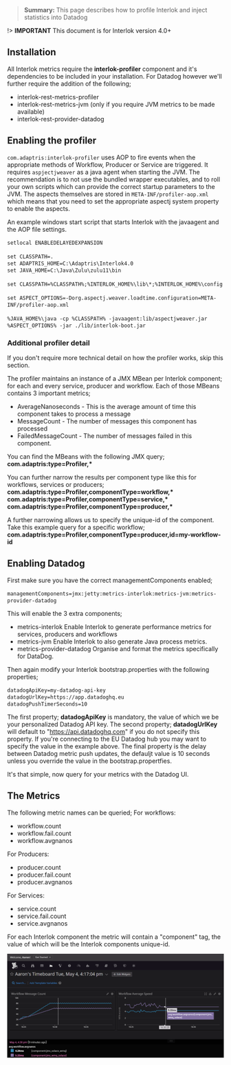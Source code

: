 > **Summary:** This page describes how to profile Interlok and inject statistics into Datadog

!> **IMPORTANT** This document is for Interlok version 4.0+

## Installation ##

All Interlok metrics require the __interlok-profiler__ component and it's dependencies to be included in your installation.   For Datadog however we'll further require the addition of the following;
 - interlok-rest-metrics-profiler
 - interlok-rest-metrics-jvm (only if you require JVM metrics to be made available)
 - interlok-rest-provider-datadog

## Enabling the profiler ##

`com.adaptris:interlok-profiler` uses AOP to fire events when the appropriate methods of Workflow, Producer or Service are triggered. It requires `aspjectjweaver` as a java agent when starting the JVM. The recommendation is to not use the bundled wrapper executables, and to roll your own scripts which can provide the correct startup parameters to the JVM. The aspects themselves are stored in `META-INF/profiler-aop.xml` which means that you need to set the appropriate aspectj system property to enable the aspects. 

An example windows start script that starts Interlok with the javaagent and the AOP file settings.
```
setlocal ENABLEDELAYEDEXPANSION

set CLASSPATH=.
set ADAPTRIS_HOME=C:\Adaptris\Interlok4.0
set JAVA_HOME=C:\Java\Zulu\zulu11\bin

set CLASSPATH=%CLASSPATH%;%INTERLOK_HOME%\lib\*;%INTERLOK_HOME%\config

set ASPECT_OPTIONS=-Dorg.aspectj.weaver.loadtime.configuration=META-INF/profiler-aop.xml

%JAVA_HOME%\java -cp %CLASSPATH% -javaagent:lib/aspectjweaver.jar %ASPECT_OPTIONS% -jar ./lib/interlok-boot.jar
```

### Additional profiler detail ###
If you don't require more technical detail on how the profiler works, skip this section.

The profiler maintains an instance of a JMX MBean per Interlok component; for each and every service, producer and workflow.
Each of those MBeans contains 3 important metrics;
 - AverageNanoseconds - This is the average amount of time this component takes to process a message
 - MessageCount - The number of messages this component has processed
 - FailedMessageCount - The number of messages failed in this component.

You can find the MBeans with the following JMX query;
__com.adaptris:type=Profiler,*__

You can further narrow the results per component type like this for workflows, services or producers;
__com.adaptris:type=Profiler,componentType=workflow,*__
__com.adaptris:type=Profiler,componentType=service,*__
__com.adaptris:type=Profiler,componentType=producer,*__

A further narrowing allows us to specify the unique-id of the component.  Take this example query for a specific workflow;
__com.adaptris:type=Profiler,componentType=producer,id=my-workflow-id__

## Enabling Datadog ##

First make sure you have the correct managementComponents enabled;

```
managementComponents=jmx:jetty:metrics-interlok:metrics-jvm:metrics-provider-datadog
```

This will enable the 3 extra components;
 - metrics-interlok  Enable Interlok to generate performance metrics for services, producers and workflows
 - metrics-jvm  Enable Interlok to also generate Java process metrics.
 - metrics-provider-datadog  Organise and format the metrics specifically for DataDog.

Then again modify your Interlok bootstrap.properties with the following properties;
```
datadogApiKey=my-datadog-api-key
datadogUrlKey=https://app.datadoghq.eu
datadogPushTimerSeconds=10
```

The first property; __datadogApiKey__ is mandatory, the value of which we be your personalized Datadog API key.  The second property; __datadogUrlKey__ will default to "https://api.datadoghq.com" if you do not specify this property.  If you're connecting to the EU Datadog hub you may want to specify the value in the example above.  The final property is the delay between Datadog metric push updates, the defauljt value is 10 seconds unless you override the value in the bootstrap.propertfies. 

It's that simple, now query for your metrics with the Datadog UI.

## The Metrics ##

The following metric names can be queried;
For workflows:
 - workflow.count
 - workflow.fail.count
 - workflow.avgnanos

For Producers:
 - producer.count
 - producer.fail.count
 - producer.avgnanos

For Services:
 - service.count
 - service.fail.count
 - service.avgnanos

For each Interlok component the metric will contain a "component" tag, the value of which will be the Interlok components unique-id.

![Datadog](../../images/profiler/Datadog.png)

